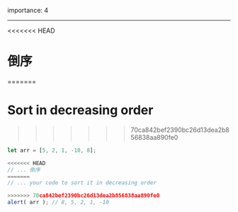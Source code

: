 importance: 4

---

<<<<<<< HEAD
# 倒序
=======
# Sort in decreasing order
>>>>>>> 70ca842bef2390bc26d13dea2b856838aa890fe0

```js
let arr = [5, 2, 1, -10, 8];

<<<<<<< HEAD
// ... 倒序
=======
// ... your code to sort it in decreasing order

>>>>>>> 70ca842bef2390bc26d13dea2b856838aa890fe0
alert( arr ); // 8, 5, 2, 1, -10
```

